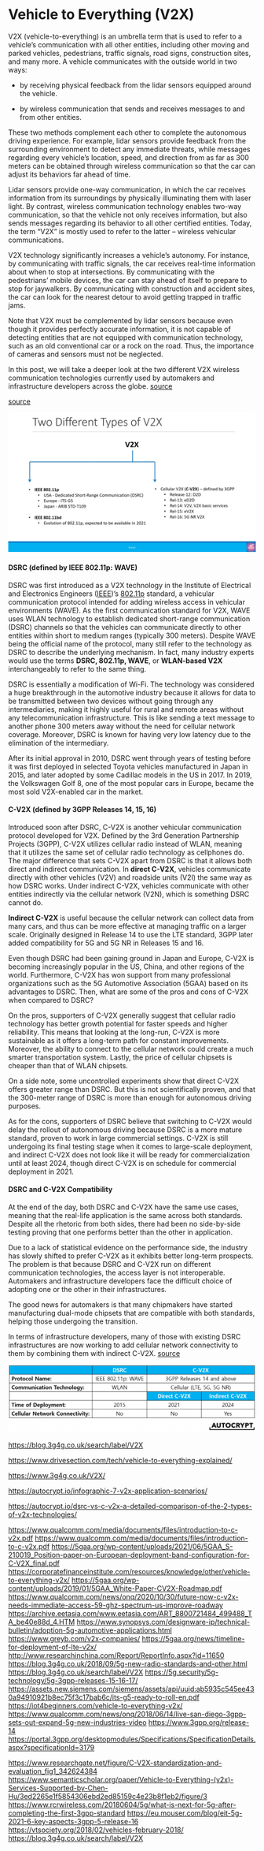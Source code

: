 # Vehicle to Everything (V2X)

V2X (vehicle-to-everything) is an umbrella term that is used to refer to a vehicle’s communication with all other entities, including other moving and parked vehicles, pedestrians, traffic signals, road signs, construction sites, and many more. A vehicle communicates with the outside world in two ways:    

- by receiving physical feedback from the lidar sensors equipped around the vehicle.

- by wireless communication that sends and receives messages to and from other entities. 

These two methods complement each other to complete the autonomous driving experience. For example, lidar sensors provide feedback from the surrounding environment to detect any immediate threats, while messages regarding every vehicle’s location, speed, and direction from as far as 300 meters can be obtained through wireless communication so that the car can adjust its behaviors far ahead of time.

Lidar sensors provide one-way communication, in which the car receives information from its surroundings by physically illuminating them with laser light. By contrast, wireless communication technology enables two-way communication, so that the vehicle not only receives information, but also sends messages regarding its behavior to all other certified entities. Today, the term “V2X” is mostly used to refer to the latter – wireless vehicular communications.

V2X technology significantly increases a vehicle’s autonomy. For instance, by communicating with traffic signals, the car receives real-time information about when to stop at intersections. By communicating with the pedestrians’ mobile devices, the car can stay ahead of itself to prepare to stop for jaywalkers. By communicating with construction and accident sites, the car can look for the nearest detour to avoid getting trapped in traffic jams.

Note that V2X must be complemented by lidar sensors because even though it provides perfectly accurate information, it is not capable of detecting entities that are not equipped with communication technology, such as an old conventional car or a rock on the road. Thus, the importance of cameras and sensors must not be neglected.

In this post, we will take a deeper look at the two different V2X wireless communication technologies currently used by automakers and infrastructure developers across the globe. [source](https://autocrypt.io/dsrc-vs-c-v2x-a-detailed-comparison-of-the-2-types-of-v2x-technologies/)









[source](https://www.3g4g.co.uk/V2X/)

![v2x_0000](images/v2x_0000.jpg)

#### DSRC (defined by IEEE 802.11p: WAVE)

DSRC was first introduced as a V2X technology in the Institute of Electrical and Electronics Engineers ([IEEE](https://www.ieee.org/))’s [802.11p](https://standards.ieee.org/standard/802_11p-2010.html) standard, a vehicular communication protocol intended for adding wireless access in vehicular environments (WAVE). As the first communication standard for V2X, WAVE uses WLAN technology to establish dedicated short-range communication (DSRC) channels so that the vehicles can communicate directly to other entities within short to medium ranges (typically 300 meters). Despite WAVE being the official name of the protocol, many still refer to the technology as DSRC to describe the underlying mechanism. In fact, many industry experts would use the terms **DSRC, 802.11p, WAVE**, or **WLAN-based V2X** interchangeably to refer to the same thing.

DSRC is essentially a modification of Wi-Fi. The technology was considered a huge breakthrough in the automotive industry because it allows for data to be transmitted between two devices without going through any intermediaries, making it highly useful for rural and remote areas without any telecommunication infrastructure. This is like sending a text message to another phone 300 meters away without the need for cellular network coverage. Moreover, DSRC is known for having very low latency due to the elimination of the intermediary.

After its initial approval in 2010, DSRC went through years of testing before it was first deployed in selected Toyota vehicles manufactured in Japan in 2015, and later adopted by some Cadillac models in the US in 2017. In 2019, the Volkswagen Golf 8, one of the most popular cars in Europe, became the most sold V2X-enabled car in the market.

#### C-V2X (defined by 3GPP Releases 14, 15, 16)

Introduced soon after DSRC, C-V2X is another vehicular communication protocol developed for V2X. Defined by the 3rd Generation Partnership Projects (3GPP), C-V2X utilizes cellular radio instead of WLAN, meaning that it utilizes the same set of cellular radio technology as cellphones do. The major difference that sets C-V2X apart from DSRC is that it allows both direct and indirect communication. In **direct C-V2X**, vehicles communicate directly with other vehicles (V2V) and roadside units (V2I) the same way as how DSRC works. Under indirect C-V2X, vehicles communicate with other entities indirectly via the cellular network (V2N), which is something DSRC cannot do.

**Indirect C-V2X** is useful because the cellular network can collect data from many cars, and thus can be more effective at managing traffic on a larger scale. Originally designed in Release 14 to use the LTE standard, 3GPP later added compatibility for 5G and 5G NR in Releases 15 and 16.

Even though DSRC had been gaining ground in Japan and Europe, C-V2X is becoming increasingly popular in the US, China, and other regions of the world. Furthermore, C-V2X has won support from many professional organizations such as the 5G Automotive Association (5GAA) based on its advantages to DSRC. Then, what are some of the pros and cons of C-V2X when compared to DSRC?

On the pros, supporters of C-V2X generally suggest that cellular radio technology has better growth potential for faster speeds and higher reliability. This means that looking at the long-run, C-V2X is more sustainable as it offers a long-term path for constant improvements. Moreover, the ability to connect to the cellular network could create a much smarter transportation system. Lastly, the price of cellular chipsets is cheaper than that of WLAN chipsets.

On a side note, some uncontrolled experiments show that direct C-V2X offers greater range than DSRC. But this is not scientifically proven, and that the 300-meter range of DSRC is more than enough for autonomous driving purposes.

As for the cons, supporters of DSRC believe that switching to C-V2X would delay the rollout of autonomous driving because DSRC is a more mature standard, proven to work in large commercial settings. C-V2X is still undergoing its final testing stage when it comes to large-scale deployment, and indirect C-V2X does not look like it will be ready for commercialization until at least 2024, though direct C-V2X is on schedule for commercial deployment in 2021.

#### DSRC and C-V2X Compatibility

At the end of the day, both DSRC and C-V2X have the same use cases, meaning that the real-life application is the same across both standards. Despite all the rhetoric from both sides, there had been no side-by-side testing proving that one performs better than the other in application.

Due to a lack of statistical evidence on the performance side, the industry has slowly shifted to prefer C-V2X as it exhibits better long-term prospects. The problem is that because DSRC and C-V2X run on different communication technologies, the access layer is not interoperable. Automakers and infrastructure developers face the difficult choice of adopting one or the other in their infrastructures.

The good news for automakers is that many chipmakers have started manufacturing dual-mode chipsets that are compatible with both standards, helping those undergoing the transition.

In terms of infrastructure developers, many of those with existing DSRC infrastructures are now working to add cellular network connectivity to them by combining them with indirect C-V2X. [source](https://autocrypt.io/dsrc-vs-c-v2x-a-detailed-comparison-of-the-2-types-of-v2x-technologies/)

![](images/20210119-DSRC-vs.-C-V2X-A-Detailed-Comparison-Figure-1-1024x281.png)



















https://blog.3g4g.co.uk/search/label/V2X

https://www.drivesection.com/tech/vehicle-to-everything-explained/

https://www.3g4g.co.uk/V2X/

https://autocrypt.io/infographic-7-v2x-application-scenarios/

https://autocrypt.io/dsrc-vs-c-v2x-a-detailed-comparison-of-the-2-types-of-v2x-technologies/

https://www.qualcomm.com/media/documents/files/introduction-to-c-v2x.pdf
https://www.qualcomm.com/media/documents/files/introduction-to-c-v2x.pdf
https://5gaa.org/wp-content/uploads/2021/06/5GAA_S-210019_Position-paper-on-European-deployment-band-configuration-for-C-V2X_final.pdf
https://corporatefinanceinstitute.com/resources/knowledge/other/vehicle-to-everything-v2x/
https://5gaa.org/wp-content/uploads/2019/01/5GAA_White-Paper-CV2X-Roadmap.pdf
https://www.qualcomm.com/news/onq/2020/10/30/future-now-c-v2x-needs-immediate-access-59-ghz-spectrum-us-improve-roadway
https://archive.eetasia.com/www.eetasia.com/ART_8800721484_499488_TA_be40e88d_4.HTM
https://www.synopsys.com/designware-ip/technical-bulletin/adoption-5g-automotive-applications.html
https://www.greyb.com/v2x-companies/
https://5gaa.org/news/timeline-for-deployment-of-lte-v2x/
http://www.researchinchina.com/Report/ReportInfo.aspx?id=11650
https://blog.3g4g.co.uk/2018/09/5g-new-radio-standards-and-other.html
https://blog.3g4g.co.uk/search/label/V2X
https://5g.security/5g-technology/5g-3gpp-releases-15-16-17/
https://assets.new.siemens.com/siemens/assets/api/uuid:ab5935c545ee430a94910921b8ec75f3c17bab6c/its-g5-ready-to-roll-en.pdf
https://iot4beginners.com/vehicle-to-everything-v2x/
https://www.qualcomm.com/news/onq/2018/06/14/live-san-diego-3gpp-sets-out-expand-5g-new-industries-video
https://www.3gpp.org/release-14
https://portal.3gpp.org/desktopmodules/Specifications/SpecificationDetails.aspx?specificationId=3179

https://www.researchgate.net/figure/C-V2X-standardization-and-evaluation_fig1_342624384
https://www.semanticscholar.org/paper/Vehicle-to-Everything-(v2x)-Services-Supported-by-Chen-Hu/3ed2265e1f5854306ebd2ed85159c4e23b8f1eb2/figure/3
https://www.rcrwireless.com/20180604/5g/what-is-next-for-5g-after-completing-the-first-3gpp-standard
https://eu.mouser.com/blog/eit-5g-2021-6-key-aspects-3gpp-5-release-16
https://vtsociety.org/2018/02/vehicles-february-2018/
https://blog.3g4g.co.uk/search/label/V2X

